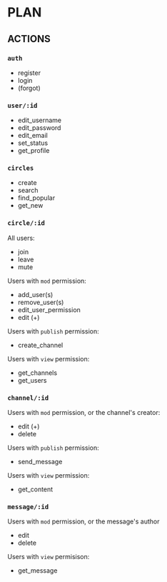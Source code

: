 # PLAN

## ACTIONS

### `auth`
- register
- login
- (forgot)

### `user/:id`
- edit_username
- edit_password
- edit_email
- set_status
- get_profile

### `circles`
- create
- search
- find_popular
- get_new

### `circle/:id`
All users:
- join
- leave
- mute

Users with `mod` permission:
- add_user(s)
- remove_user(s)
- edit_user_permission
- edit (+)

Users with `publish` permission:
- create_channel

Users with `view` permission:
- get_channels
- get_users

### `channel/:id`
Users with `mod` permission, or the channel's creator:
- edit (+)
- delete

Users with `publish` permission:
- send_message

Users with `view` permission:
- get_content

### `message/:id`
Users with `mod` permission, or the message's author
- edit
- delete

Users with `view` permisison:
- get_message
